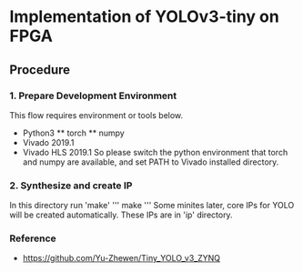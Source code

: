 # Implementation of YOLOv3-tiny on FPGA

## Procedure
### 1. Prepare Development Environment
This flow requires environment or tools below.
* Python3
** torch
** numpy
* Vivado 2019.1
* Vivado HLS 2019.1
So please switch the python environment that torch and numpy are available,
and set PATH to Vivado installed directory.

### 2. Synthesize and create IP
In this directory run 'make'
'''
make
'''
Some minites later, core IPs for YOLO will be created automatically.
These IPs are in 'ip' directory.

### Reference
* https://github.com/Yu-Zhewen/Tiny_YOLO_v3_ZYNQ
